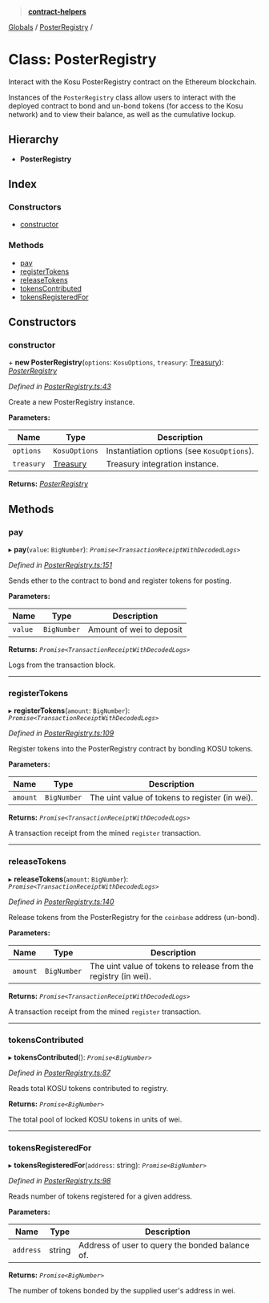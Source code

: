 > **[contract-helpers](../README.md)**

[Globals](../globals.md) / [PosterRegistry](posterregistry.md) /

# Class: PosterRegistry

Interact with the Kosu PosterRegistry contract on the Ethereum blockchain.

Instances of the `PosterRegistry` class allow users to interact with the
deployed contract to bond and un-bond tokens (for access to the Kosu network)
and to view their balance, as well as the cumulative lockup.

## Hierarchy

-   **PosterRegistry**

## Index

### Constructors

-   [constructor](posterregistry.md#constructor)

### Methods

-   [pay](posterregistry.md#pay)
-   [registerTokens](posterregistry.md#registertokens)
-   [releaseTokens](posterregistry.md#releasetokens)
-   [tokensContributed](posterregistry.md#tokenscontributed)
-   [tokensRegisteredFor](posterregistry.md#tokensregisteredfor)

## Constructors

### constructor

\+ **new PosterRegistry**(`options`: `KosuOptions`, `treasury`: [Treasury](treasury.md)): _[PosterRegistry](posterregistry.md)_

_Defined in [PosterRegistry.ts:43](https://github.com/ParadigmFoundation/kosu-monorepo/blob/515d6d59/packages/kosu-contract-helpers/src/PosterRegistry.ts#L43)_

Create a new PosterRegistry instance.

**Parameters:**

| Name       | Type                    | Description                                |
| ---------- | ----------------------- | ------------------------------------------ |
| `options`  | `KosuOptions`           | Instantiation options (see `KosuOptions`). |
| `treasury` | [Treasury](treasury.md) | Treasury integration instance.             |

**Returns:** _[PosterRegistry](posterregistry.md)_

## Methods

### pay

▸ **pay**(`value`: `BigNumber`): _`Promise<TransactionReceiptWithDecodedLogs>`_

_Defined in [PosterRegistry.ts:151](https://github.com/ParadigmFoundation/kosu-monorepo/blob/515d6d59/packages/kosu-contract-helpers/src/PosterRegistry.ts#L151)_

Sends ether to the contract to bond and register tokens for posting.

**Parameters:**

| Name    | Type        | Description              |
| ------- | ----------- | ------------------------ |
| `value` | `BigNumber` | Amount of wei to deposit |

**Returns:** _`Promise<TransactionReceiptWithDecodedLogs>`_

Logs from the transaction block.

---

### registerTokens

▸ **registerTokens**(`amount`: `BigNumber`): _`Promise<TransactionReceiptWithDecodedLogs>`_

_Defined in [PosterRegistry.ts:109](https://github.com/ParadigmFoundation/kosu-monorepo/blob/515d6d59/packages/kosu-contract-helpers/src/PosterRegistry.ts#L109)_

Register tokens into the PosterRegistry contract by bonding KOSU tokens.

**Parameters:**

| Name     | Type        | Description                                    |
| -------- | ----------- | ---------------------------------------------- |
| `amount` | `BigNumber` | The uint value of tokens to register (in wei). |

**Returns:** _`Promise<TransactionReceiptWithDecodedLogs>`_

A transaction receipt from the mined `register` transaction.

---

### releaseTokens

▸ **releaseTokens**(`amount`: `BigNumber`): _`Promise<TransactionReceiptWithDecodedLogs>`_

_Defined in [PosterRegistry.ts:140](https://github.com/ParadigmFoundation/kosu-monorepo/blob/515d6d59/packages/kosu-contract-helpers/src/PosterRegistry.ts#L140)_

Release tokens from the PosterRegistry for the `coinbase` address (un-bond).

**Parameters:**

| Name     | Type        | Description                                                     |
| -------- | ----------- | --------------------------------------------------------------- |
| `amount` | `BigNumber` | The uint value of tokens to release from the registry (in wei). |

**Returns:** _`Promise<TransactionReceiptWithDecodedLogs>`_

A transaction receipt from the mined `register` transaction.

---

### tokensContributed

▸ **tokensContributed**(): _`Promise<BigNumber>`_

_Defined in [PosterRegistry.ts:87](https://github.com/ParadigmFoundation/kosu-monorepo/blob/515d6d59/packages/kosu-contract-helpers/src/PosterRegistry.ts#L87)_

Reads total KOSU tokens contributed to registry.

**Returns:** _`Promise<BigNumber>`_

The total pool of locked KOSU tokens in units of wei.

---

### tokensRegisteredFor

▸ **tokensRegisteredFor**(`address`: string): _`Promise<BigNumber>`_

_Defined in [PosterRegistry.ts:98](https://github.com/ParadigmFoundation/kosu-monorepo/blob/515d6d59/packages/kosu-contract-helpers/src/PosterRegistry.ts#L98)_

Reads number of tokens registered for a given address.

**Parameters:**

| Name      | Type   | Description                                     |
| --------- | ------ | ----------------------------------------------- |
| `address` | string | Address of user to query the bonded balance of. |

**Returns:** _`Promise<BigNumber>`_

The number of tokens bonded by the supplied user's address in wei.
